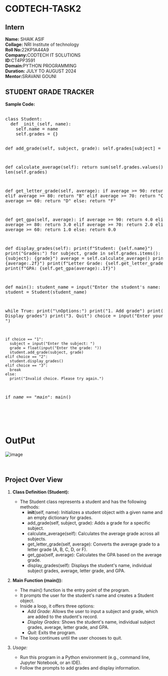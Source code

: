 # CODTECH-TASK2
<h2>Intern</h2>
<b>Name:</b> SHAIK ASIF<br>
<b>Collage:</b> NRI Institute of technology<BR>
<b>Roll No:</b>22KP1A44A9<BR>
<b>Company:</b>CODTECH IT SOLUTIONS<BR>
<b>ID:</b>CT4PP3591<BR>
<b>Domain:</b>PYTHON PROGRAMMING<BR>
<b>Duration:</b> JULY TO AUGUST 2024<BR>
<b>Mentor:</b>SRAVANI GOUNI<BR>

<h2>STUDENT GRADE TRACKER</h2>
<b>Sample Code:</b><br><br>
<pre>
class Student:
  def _init_(self, name):
    self.name = name
    self.grades = {}

  def add_grade(self, subject, grade):
    self.grades[subject] = grade

  def calculate_average(self):
    return sum(self.grades.values()) / len(self.grades)

  def get_letter_grade(self, average):
    if average >= 90:
      return "A"
    elif average >= 80:
      return "B"
    elif average >= 70:
      return "C"
    elif average >= 60:
      return "D"
    else:
      return "F"

  def get_gpa(self, average):
    if average >= 90:
      return 4.0
    elif average >= 80:
      return 3.0
    elif average >= 70:
      return 2.0
    elif average >= 60:
      return 1.0
    else:
      return 0.0

  def display_grades(self):
    print(f"Student: {self.name}")
    print("Grades:")
    for subject, grade in self.grades.items():
      print(f"  {subject}: {grade}")
    average = self.calculate_average()
    print(f"Average: {average:.2f}")
    print(f"Letter Grade: {self.get_letter_grade(average)}")
    print(f"GPA: {self.get_gpa(average):.1f}")

def main():
  student_name = input("Enter the student's name: ")
  student = Student(student_name)

  while True:
    print("\nOptions:")
    print("1. Add grade")
    print("2. Display grades")
    print("3. Quit")
    choice = input("Enter your choice: ")

    if choice == "1":
      subject = input("Enter the subject: ")
      grade = float(input("Enter the grade: "))
      student.add_grade(subject, grade)
    elif choice == "2":
      student.display_grades()
    elif choice == "3":
      break
    else:
      print("Invalid choice. Please try again.")

if _name_ == "_main_":
  main()  

</pre><br>
# OutPut
![image](https://github.com/user-attachments/assets/ecfae6e7-593f-4bbf-9f5f-32c416eaadf1)


<br>
<h2>Project Over View</h2>

1. **Class Definition (Student):**
   - The Student class represents a student and has the following methods:
     - __init__(self, name): Initializes a student object with a given name and an empty dictionary for grades.
     - add_grade(self, subject, grade): Adds a grade for a specific subject.
     - calculate_average(self): Calculates the average grade across all subjects.
     - get_letter_grade(self, average): Converts the average grade to a letter grade (A, B, C, D, or F).
     - get_gpa(self, average): Calculates the GPA based on the average grade.
     - display_grades(self): Displays the student's name, individual subject grades, average, letter grade, and GPA.

2. **Main Function (main()):**
   - The main() function is the entry point of the program.
   - It prompts the user for the student's name and creates a Student object.
   - Inside a loop, it offers three options:
     - *Add Grade:* Allows the user to input a subject and grade, which are added to the student's record.
     - *Display Grades:* Shows the student's name, individual subject grades, average, letter grade, and GPA.
     - *Quit:* Exits the program.
   - The loop continues until the user chooses to quit.

3. *Usage:*
   - Run this program in a Python environment (e.g., command line, Jupyter Notebook, or an IDE).
   - Follow the prompts to add grades and display information.
